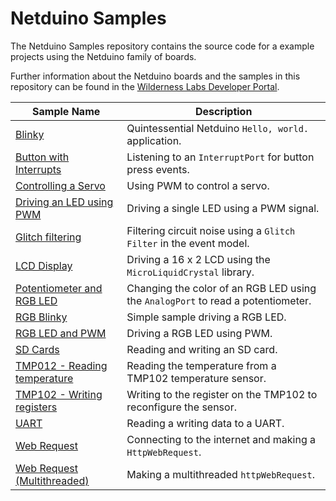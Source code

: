 # Netduino Samples

The Netduino Samples repository contains the source code for a example projects using the Netduino family of boards.

Further information about the Netduino boards and the samples in this repository can be found in the [Wilderness Labs Developer Portal](http://developer.wildernesslabs.co/).

| Sample Name | Description |
|-------------|-------------|
| [Blinky](Blinkky/) | Quintessential Netduino `Hello, world.` application. |
| [Button with Interrupts](ButtonInterruptEvents/) | Listening to an `InterruptPort` for button press events. |
| [Controlling a Servo](ControllingAServo/) | Using PWM to control a servo. |
| [Driving an LED using PWM](DrivingLED_w_PWM/) | Driving a single LED using a PWM signal. |
| [Glitch filtering](GlitchFilter/) | Filtering circuit noise using a `Glitch Filter` in the event model. |
| [LCD Display](LCDDisplay/) | Driving a 16 x 2 LCD using the `MicroLiquidCrystal` library. | [Onboard Button and LED](OnboardButtonAndLed/) | Using the onboard button to light the onboard LED. |
| [Potentiometer and RGB LED](PotentiometerControlled_RgbLed/) | Changing the color of an RGB LED using the `AnalogPort` to read a potentiometer. |
| [RGB Blinky](RGB_Blinky/) | Simple sample driving a RGB LED. |
| [RGB LED and PWM](RgbLed/) | Driving a RGB LED using PWM. |
| [SD Cards](SDCardIO/) | Reading and writing an SD card. |
| [TMP012 - Reading temperature](TMP102BasicRead/) | Reading the temperature from a TMP102 temperature sensor. |
| [TMP102 - Writing registers](TMP102ReadWrite/) | Writing to the register on the TMP102 to reconfigure the sensor. |
| [UART](UARTTest/) | Reading a writing data to a UART. |
| [Web Request](WebRequest/) | Connecting to the internet and making a `HttpWebRequest`. |
| [Web Request (Multithreaded)](WebRequestMultithreaded/) | Making a multithreaded `httpWebRequest`. |
